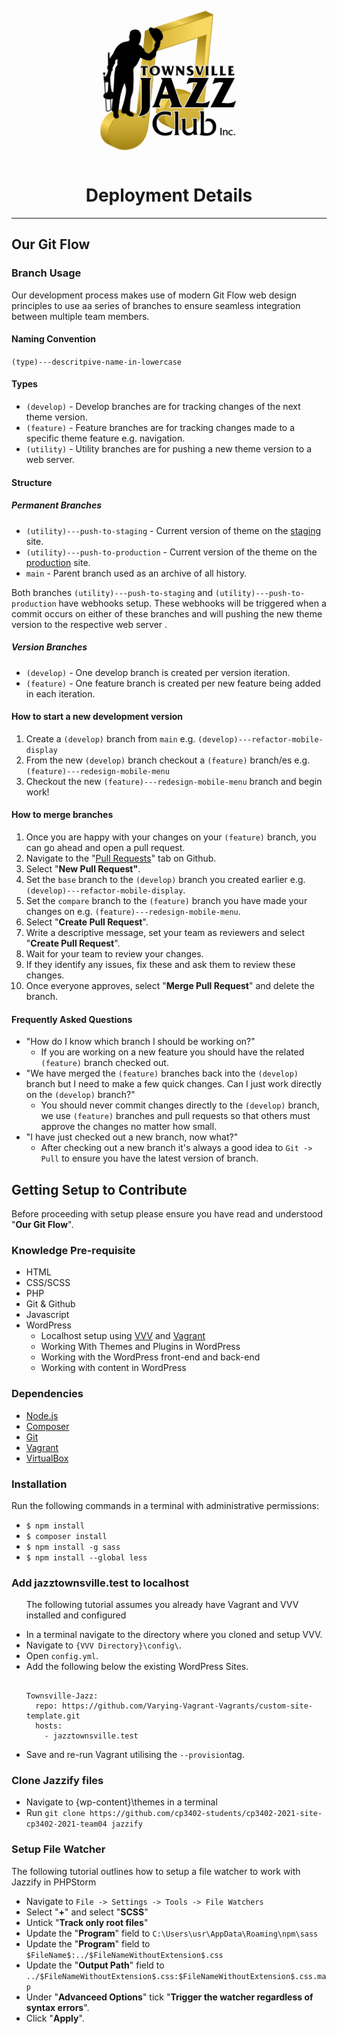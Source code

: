 <div align="center">
    <a href="https://github.com/cp3402-students/cp3402-2021-site-cp3402-2021-team04">
    <img src="documentationResources/TJC-Logo.jpg" alt="Logo" width="250" height="250">
    </a>

<h1>Deployment Details</h1>
</div>
<hr/>

<h2>Our Git Flow</h2>

<h3>Branch Usage</h3>
<p>Our development process makes use of modern Git Flow web design principles to use aa series of branches to ensure seamless integration between multiple team members.</p>

<h4>Naming Convention</h4>
<code >(type)---descritpive-name-in-lowercase</code>

<h4>Types</h4>
<ul>
    <li><code>(develop)</code> - Develop branches are for tracking changes of the next theme version.</li>
    <li><code>(feature)</code> - Feature branches are for tracking changes made to a specific theme feature e.g. navigation.</li>
    <li><code>(utility)</code> - Utility branches are for pushing a new theme version to a web server.</li>
</ul>

<h4>Structure</h4>

<h5>Permanent Branches</h5>
<ul>
    <li><code>(utility)---push-to-staging</code> - Current version of theme on the <a href="#">staging</a> site.</li>
    <li><code>(utility)---push-to-production</code> - Current version of the theme on the <a href="#">production</a> site.</li>
    <li><code>main</code> - Parent branch used as an archive of all history.</li>
</ul>

<p>
    Both branches <code>(utility)---push-to-staging</code> and <code>(utility)---push-to-production</code> have webhooks setup. 
    These webhooks will be triggered when a commit occurs on either of these branches and will pushing the new theme version to the respective web server .
</p>

<h5>Version Branches</h5>
<ul>
    <li><code>(develop)</code> - One develop branch is created per version iteration.</li>
    <li><code>(feature)</code> - One feature branch is created per new feature being added in each iteration.</li>
</ul>

<h4>How to start a new development version</h4>
<ol>
    <li>Create a <code>(develop)</code> branch from <code>main</code> e.g. <code>(develop)---refactor-mobile-display</code></li>
    <li>From the new <code>(develop)</code> branch checkout a <code>(feature)</code> branch/es e.g. <code>(feature)---redesign-mobile-menu</code></li>
    <li>Checkout the new <code>(feature)---redesign-mobile-menu</code> branch and begin work!</li>
</ol>

<h4>How to merge branches</h4>
<ol>
    <li>Once you are happy with your changes on your <code>(feature)</code> branch, you can go ahead and open a pull request.</li>
    <li>Navigate to the "<a href="https://github.com/cp3402-students/cp3402-2021-site-cp3402-2021-team04/pulls">Pull Requests</a>" tab on Github.</li>
    <li>Select "<b>New Pull Request"</b>.</li>
    <li>Set the <code>base</code> branch to the <code>(develop)</code> branch you created earlier e.g. <code>(develop)---refactor-mobile-display</code>.</li>
    <li>Set the <code>compare</code> branch to the <code>(feature)</code> branch you have made your changes on e.g. <code>(feature)---redesign-mobile-menu</code>.</li>
    <li>Select "<b>Create Pull Request</b>".</li>
    <li>Write a descriptive message, set your team as reviewers and select "<b>Create Pull Request</b>".</li>
    <li>Wait for your team to review your changes.</li>
    <li>If they identify any issues, fix these and ask them to review these changes.</li>
    <li>Once everyone approves, select "<b>Merge Pull Request</b>" and delete the branch.</li>
</ol>

<h4>Frequently Asked Questions</h4>
<ul>
    <li>"How do I know which branch I should be working on?"
        <ul>
            <li>If you are working on a new feature you should have the related <code>(feature)</code> branch checked out.</li>
        </ul>
    </li>
    <li>"We have merged the <code>(feature)</code> branches back into the <code>(develop)</code> branch but I need to make a few quick changes. Can I just work directly on the <code>(develop)</code> branch?"
        <ul>
            <li>You should never commit changes directly to the <code>(develop)</code> branch, we use <code>(feature)</code> branches and pull requests so that others must approve the changes no matter how small.</li>
        </ul>
    </li>
    <li>"I have just checked out a new branch, now what?"
        <ul>
            <li>After checking out a new branch it's always a good idea to <code>Git -> Pull</code> to ensure you have the latest version of branch.</li>
        </ul>
    </li>
</ul>

<h2>Getting Setup to Contribute</h2>
<p>Before proceeding with setup please ensure you have read and understood "<b>Our Git Flow</b>".</p>

<h3>Knowledge Pre-requisite</h3>
<ul>
    <li>HTML</li>
    <li>CSS/SCSS</li>
    <li>PHP</li>
    <li>Git & Github</li>
    <li>Javascript</li>
    <li>WordPress
        <ul>
            <li>Localhost setup using <a href="https://varyingvagrantvagrants.org/">VVV</a> and <a href="https://www.vagrantup.com/">Vagrant</a></li>
            <li>Working With Themes and Plugins in WordPress</li>
            <li>Working with the WordPress front-end and back-end</li>
            <li>Working with content in WordPress</li>
        </ul>
    </li>
</ul>

<h3>Dependencies</h3>
<ul>
    <li><a href="https://nodejs.org/">Node.js</a></li>
    <li><a href="https://getcomposer.org/">Composer</a></li>
    <li><a href="https://git-scm.com/">Git</a></li>
    <li><a href="https://www.vagrantup.com/">Vagrant</a></li>
    <li><a href="https://www.virtualbox.org/">VirtualBox</a></li>
</ul>

<h3>Installation</h3>
<p>Run the following commands in a terminal with administrative permissions:</p>
<ul>
    <li><code>$ npm install</code></li>
    <li><code>$ composer install</code></li>
    <li><code>$ npm install -g sass</code></li>
    <li><code>$ npm install --global less</code></li>
</ul>

<h3>Add jazztownsville.test to localhost</h3>
<ul>
    <p>The following tutorial assumes you already have Vagrant and VVV installed and configured</p>
        <li>In a terminal navigate to the directory where you cloned and setup VVV.</li>
        <li>Navigate to <code>{VVV Directory}\config\</code>.</li>
        <li>Open <code>config.yml</code>.</li>
        <li>Add the following below the existing WordPress Sites.
<pre><code>
Townsville-Jazz:
  repo: https://github.com/Varying-Vagrant-Vagrants/custom-site-template.git
  hosts:
    - jazztownsville.test
</code></pre>
    </li>
    <li>Save and re-run Vagrant utilising the <code>--provision</code>tag.</li>
</ul>

<h3>Clone Jazzify files</h3>
<ul>
    <li>Navigate to {wp-content}\themes in a terminal</li>
    <li>Run <code>git clone https://github.com/cp3402-students/cp3402-2021-site-cp3402-2021-team04 jazzify</code></li>
</ul>

<h3>Setup File Watcher</h3>
<p>The following tutorial outlines how to setup a file watcher to work with Jazzify in PHPStorm</p>
<ul>
    <li>Navigate to <code>File -> Settings -> Tools -> File Watchers</code></li>
    <li>Select "<b>+</b>" and select "<b>SCSS</b>"</li>
    <li>Untick "<b>Track only root files</b>"</li>
    <li>Update the "<b>Program</b>" field to <code>C:\Users\usr\AppData\Roaming\npm\sass</code></li>
    <li>Update the "<b>Program</b>" field to <code>$FileName$:../$FileNameWithoutExtension$.css</code></li>
    <li>Update the "<b>Output Path</b>" field to <code>../$FileNameWithoutExtension$.css:$FileNameWithoutExtension$.css.map</code></li>
    <li>Under "<b>Advanceed Options</b>" tick "<b>Trigger the watcher regardless of syntax errors</b>".</li>
    <li>Click "<b>Apply</b>".</li>
</ul>
